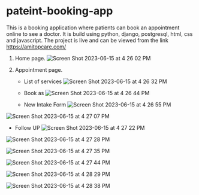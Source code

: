 # pateint-booking-app
This is a booking application where patients can book an appointment online to see a doctor. It is build using python, django, postgresql, html, css and javascript. The project is live and can be viewed from the link https://amitopcare.com/

1. Home page.
  ![Screen Shot 2023-06-15 at 4 26 02 PM](https://github.com/michealdayo64/patient-booking-app/assets/55289122/639a3ac2-6733-4753-b735-4346ce15da36)


2. Appointment page.
   - List of services
![Screen Shot 2023-06-15 at 4 26 32 PM](https://github.com/michealdayo64/patient-booking-app/assets/55289122/b61ca4ef-bf13-4bbc-909a-d658b4e5aa7b)

   - Book as
     ![Screen Shot 2023-06-15 at 4 26 44 PM](https://github.com/michealdayo64/patient-booking-app/assets/55289122/1357ed0b-38ba-44c6-934e-a77af1297505)


   - New Intake Form
     ![Screen Shot 2023-06-15 at 4 26 55 PM](https://github.com/michealdayo64/patient-booking-app/assets/55289122/a25a38eb-660e-4706-8528-3dbb1cfc48d4)

![Screen Shot 2023-06-15 at 4 27 07 PM](https://github.com/michealdayo64/patient-booking-app/assets/55289122/97e24d2f-cb75-4d59-a981-e066b59d6a6a)


   - Follow UP
     ![Screen Shot 2023-06-15 at 4 27 22 PM](https://github.com/michealdayo64/patient-booking-app/assets/55289122/aa0607c2-62f3-4004-baae-73fb72a5de1c)

![Screen Shot 2023-06-15 at 4 27 28 PM](https://github.com/michealdayo64/patient-booking-app/assets/55289122/1e43c93d-48a4-4b76-a2c5-f2cdcb0fe817)

![Screen Shot 2023-06-15 at 4 27 35 PM](https://github.com/michealdayo64/patient-booking-app/assets/55289122/37fa9e55-bc4d-4486-b706-c53801d6ac24)

![Screen Shot 2023-06-15 at 4 27 44 PM](https://github.com/michealdayo64/patient-booking-app/assets/55289122/27c4ed28-66ae-4554-847f-1e22651cd25b)

![Screen Shot 2023-06-15 at 4 28 29 PM](https://github.com/michealdayo64/patient-booking-app/assets/55289122/993f97cd-fd56-4732-9e59-53d6b5151f55)

![Screen Shot 2023-06-15 at 4 28 38 PM](https://github.com/michealdayo64/patient-booking-app/assets/55289122/e0abde96-6a11-4444-8335-7791cd4cb18e)



